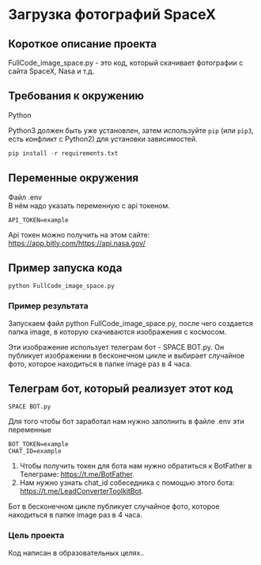 # Загрузка фотографий SpaceX

## Короткое описание проекта
FullCode_image_space.py - это код, который скачивает фотографии с сайта SpaceX, Nasa и т.д.

## Требования к окружению
Python

Python3 должен быть уже установлен,
затем используйте `pip` (или `pip3`, есть конфликт с Python2) для установки зависимостей.
```python
pip install -r requirements.txt
```

## Переменные окружения
Файл .env      
В нём надо указать переменную с api токеном.
```
API_TOKEN=example
```

Api токен можно получить на этом сайте: https://app.bitly.com/https://api.nasa.gov/

## Пример запуска кода
```
python FullCode_image_space.py
```

### Пример результата

Запускаем файл python FullCode_image_space.py, после чего
создается папка image, в которую скачиваются изображения с космосом.

Эти изображение использует телеграм бот - SPACE BOT.py.
Он публикует изображении в бесконечном цикле и выбирает случайное фото, которое находиться в папке image раз в 4 часа.


## Телеграм бот, который реализует этот код

```
SPACE BOT.py
```
Для того чтобы бот заработал нам нужно заполнить в файле .env эти переменные 
```
BOT_TOKEN=example
CHAT_ID=example
```
1. Чтобы получить токен для бота нам нужно обратиться к BotFather в Телеграме: https://t.me/BotFather.
2. Нам нужно узнать chat_id собеседника с помощью этого бота: https://t.me/LeadConverterToolkitBot.



Бот в бесконечном цикле публикует случайное фото, которое находиться в папке image раз в 4 часа.



### Цель проекта

Код написан в образовательных целях..
